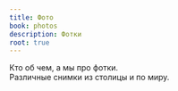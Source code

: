 ```yaml
---
title: Фото
book: photos
description: Фотки
root: true
---
```


Кто об чем, а мы про фотки.  
Различные снимки из столицы и по миру.

